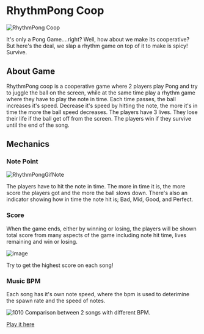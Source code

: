 <h1>RhythmPong Coop</h1>

![RhythmPong Coop](https://github.com/user-attachments/assets/11b0ba30-00ae-4ee8-83a1-e2d2cec07c11)

It's only a Pong Game....right?
Well, how about we make its cooperative? But here's the deal, we slap a rhythm game on top of it to make is spicy!
Survive.

<h2>About Game</h2>
RhythmPong coop is a cooperative game where 2 players play Pong and try to juggle the ball on the screen, while at the same time play a rhythm game where they have to play the note in time.
Each time passes, the ball increases it's speed. Decrease it's speed by hitting the note, the more it's in time the more the ball speed decreases. The players have 3 lives. They lose their life if the ball
get off from the screen. The players win if they survive until the end of the song.

<h2>Mechanics</h2>

<h3>Note Point</h3>

![RhythmPongGifNote](https://github.com/user-attachments/assets/4ee3653f-b1d5-48eb-9da2-806bcfd7c0a9)

The players have to hit the note in time. The more in time it is, the more score the players got and the more the ball slows down. There's also an indicator showing how in time the note hit is;
Bad, Mid, Good, and Perfect.

<h3>Score</h3>
When the game ends, either by winning or losing, the players will be shown total score from many aspects of the game including note hit time, lives remaining and win or losing.

![image](https://github.com/user-attachments/assets/c9747ee4-c56f-4661-8c44-e1ccb1352eb0)

Try to get the highest score on each song!

<h3>Music BPM</h3>
Each song has it's own note speed, where the bpm is used to deterimine the spawn rate and the speed of notes.

![1010](https://github.com/user-attachments/assets/26932856-1663-4443-b5af-fb7b10dfda71)
Comparison between 2 songs with different BPM.

<a href="https://jeje8.itch.io/rhythmpong-coop">Play it here</a>



